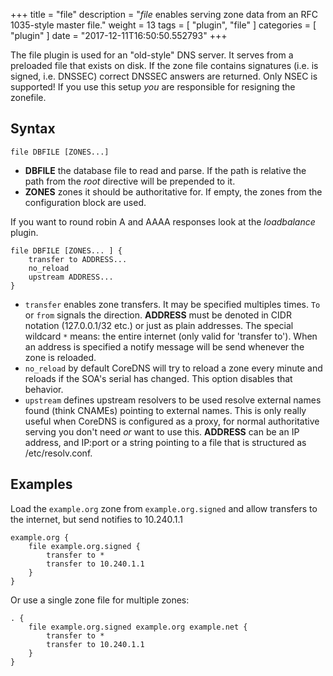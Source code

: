 +++
title = "file"
description = "*file* enables serving zone data from an RFC 1035-style master file."
weight = 13
tags = [ "plugin", "file" ]
categories = [ "plugin" ]
date = "2017-12-11T16:50:50.552793"
+++

The file plugin is used for an "old-style" DNS server. It serves from a preloaded file that exists
on disk. If the zone file contains signatures (i.e. is signed, i.e. DNSSEC) correct DNSSEC answers
are returned. Only NSEC is supported! If you use this setup *you* are responsible for resigning the
zonefile.

## Syntax

~~~
file DBFILE [ZONES...]
~~~

* **DBFILE** the database file to read and parse. If the path is relative the path from the *root*
  directive will be prepended to it.
* **ZONES** zones it should be authoritative for. If empty, the zones from the configuration block
    are used.

If you want to round robin A and AAAA responses look at the *loadbalance* plugin.

~~~
file DBFILE [ZONES... ] {
    transfer to ADDRESS...
    no_reload
    upstream ADDRESS...
}
~~~

* `transfer` enables zone transfers. It may be specified multiples times. `To` or `from` signals
  the direction. **ADDRESS** must be denoted in CIDR notation (127.0.0.1/32 etc.) or just as plain
  addresses. The special wildcard `*` means: the entire internet (only valid for 'transfer to').
  When an address is specified a notify message will be send whenever the zone is reloaded.
* `no_reload` by default CoreDNS will try to reload a zone every minute and reloads if the
  SOA's serial has changed. This option disables that behavior.
* `upstream` defines upstream resolvers to be used resolve external names found (think CNAMEs)
  pointing to external names. This is only really useful when CoreDNS is configured as a proxy, for
  normal authoritative serving you don't need *or* want to use this. **ADDRESS** can be an IP
  address, and IP:port or a string pointing to a file that is structured as /etc/resolv.conf.

## Examples

Load the `example.org` zone from `example.org.signed` and allow transfers to the internet, but send
notifies to 10.240.1.1

~~~ corefile
example.org {
    file example.org.signed {
        transfer to *
        transfer to 10.240.1.1
    }
}
~~~

Or use a single zone file for multiple zones:

~~~
. {
    file example.org.signed example.org example.net {
        transfer to *
        transfer to 10.240.1.1
    }
}
~~~
